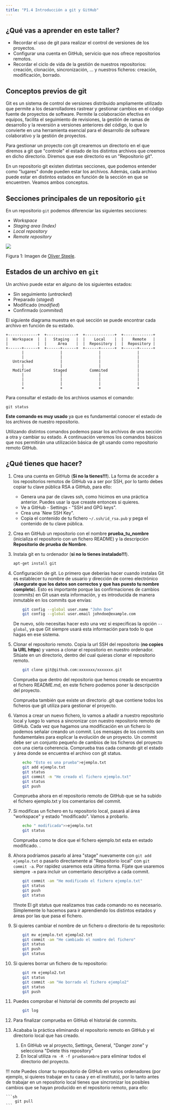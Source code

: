 ```yaml
---
title: "P1.4 Introducción a git y GitHub"
---
```


## ¿Qué vas a aprender en este taller?

* Recordar el uso de git para realizar el control de versiones de los proyectos.
* Configurar una cuenta en GitHub, servicio que nos ofrece repositorios remotos.
* Recordar el ciclo de vida de la gestión de nuestros repositorios: creación, clonación, sincronización, ... y nuestros ficheros:  creación, modificación, borrado.

## Conceptos previos de git

Git es un sistema de control de versiones distribuido ampliamente utilizado que permite a los desarrolladores rastrear y gestionar cambios en el código fuente de proyectos de software. Permite la colaboración efectiva en equipos, facilita el seguimiento de revisiones, la gestión de ramas de desarrollo y la reversión a versiones anteriores del código, lo que lo convierte en una herramienta esencial para el desarrollo de software colaborativo y la gestión de proyectos.

Para gestionar un proyecto con git crearemos un directorio en el que diremos a git que "controle" el estado de los distintos archivos que creemos en dicho directorio. Diremos que ese directorio es un "Repositorio git".

En un repositorio git existen distintas secciones, que podemos entender como "lugares" donde pueden estar los archivos. Además, cada archivo puede estar en distintos estados en función de la sección en que se encuentren. Veamos ambos conceptos.

## Secciones principales de un repositorio `git`

En un repositorio `git` podemos diferenciar las siguientes secciones:

* *Workspace*
* *Staging area (Index)*
* *Local repository*
* *Remote repository*

![](P1_4/01.png)

Figura 1: Imagen de [Oliver Steele](http://osteele.com).

## Estados de un archivo en `git`

Un archivo puede estar en alguno de los siguientes estados:

* Sin seguimiento (*untracked*)
* Preparado (*staged*)
* Modificado (*modified*)
* Confirmado (*commited*)

El siguiente diagrama muestra en qué sección se puede encontrar cada archivo en función de su estado.

```
+-------------+  +-------------+  +-------------+  +-------------+
|  Workspace  |  |   Staging   |  |    Local    |  |    Remote   |
|             |  |     Area    |  |  Repository |  |  Repository |
+------+------+  +------+------+  +------+------+  +------+------+
       |                |                |                |
       |                |                |                |
   Untracked            |                |                |
       |                |                |                |
   Modified          Staged          Commited             |
       |                |                |                |
       |                |                |                |
       |                |                |                |
       +                +                +                +
```

Para consultar el estado de los archivos usamos el comando:

```
git status
```

**Este comando es muy usado** ya que es fundamental conocer el estado de los archivos de nuestro repositorio.

Utilizando distintos comandos podemos pasar los archivos de una sección a otra y cambiar su estado. A continuación veremos los comandos básicos que nos permitirán una utilización básica de git usando como repositorio remoto GitHub.

## ¿Qué tienes que hacer?

1. Crea una cuenta en GitHub (**Si no la tienes!!!**). La forma de acceder a los repositorios remotos de GitHub va a ser por SSH, por lo tanto debes copiar tu clave pública RSA a GitHub, para ello:
    * Genera una par de claves ssh, como hicimos en una práctica anterior. Puedes usar la que creaste entonces si quieres.
    * Ve a GitHub - Settings - "SSH and GPG keys".
    * Crea una `New SSH Key".
	* Copia el contenido de tu fichero `~/.ssh/id_rsa.pub` y pega el contenido de tu clave pública.

2. Crea en GitHub un repositorio con el nombre **prueba_tu_nombre** (inicializa el repositorio con un fichero README) y la descripción **Repositorio de prueba de Nombre**.

3. Instala git en tu ordenador (**si no lo tienes instalado!!!**).

	```sh
	apt-get install git
	```

4. Configuración de git. Lo primero que deberías hacer cuando instalas Git es establecer tu nombre de usuario y dirección de correo electrónico (**Asegurate que los datos son correctos y que has puesto tu nombre completo**). Esto es importante porque las confirmaciones de cambios (commits) en Git usan esta información, y es introducida de manera inmutable en los commits que envías:

	```sh
		git config --global user.name "John Doe"
		git config --global user.email johndoe@example.com
	```

	De nuevo, sólo necesitas hacer esto una vez si especificas la opción `--global`, ya que Git siempre usará esta información para todo lo que hagas en ese sistema.

5. Clonar el repositorio remoto. Copia la url SSH del repositorio (**no copies la URL https**) y vamos a clonar el repositorio en nuestro ordenador. Sitúate en un directorio, dentro del cual quieras clonar el repositorio remoto.

	```sh
		git clone git@github.com:xxxxxxx/xxxxxxx.git
	```

	Comprueba que dentro del repositorio que hemos creado se encuentra el fichero README.md, en este fichero podemos poner la descripción del proyecto.

	Comprueba también que existe un directorio .git que contiene todos los ficheros que git utiliza para gestionar el proyecto.

6. Vamos a crear un nuevo fichero, lo vamos a añadir a nuestro repositorio local y luego lo vamos a sincronizar con nuestro repositorio remoto de GitHub. Cada vez que hagamos una modificación en un fichero lo podemos señalar creando un commit. Los mensajes de los commits son fundamentales para explicar la evolución de un proyecto. Un commit debe ser un conjunto pequeño de cambios de los ficheros del proyecto con una cierta coherencia. Comprueba tras cada comando git el estado y área donde se encuentra el archivo con git status.

	```sh
		echo "Esto es una prueba">ejemplo.txt
		git add ejemplo.txt
		git status
		git commit -m "He creado el fichero ejemplo.txt"
		git status
		git push
	```

	Comprueba ahora en el repositorio remoto de GitHub que se ha subido el fichero ejemplo.txt y los comentarios del commit.

7. Si modificas un fichero en tu repositorio local, pasará al área "workspace" y estado "modificado". Vamos a probarlo.

	```sh
		echo " modificada">>ejemplo.txt
		git status
	```

	Comprueba como te dice que el fichero ejemplo.txt esta en estado modificado.
   . 
8.  Ahora podríamos pasarlo al àrea "stage" nuevamente con `git add ejemplo.txt` o pasarlo directamente al "Repositorio local" con `git commit -a`. Por rapidez usaremos esta última forma. Fíjate que usaremos siempre `-m` para incluir un comentario descriptivo a cada commit.

	```sh
		git commit -am "He modificado el fichero ejemplo.txt"
		git status
		git push
		git status
	```

	!!!note
		El git status que realizamos tras cada comando no es necesario. Símplemente lo hacemos para ir aprendiendo los distintos estados y áreas por las que pasa el fichero.

9.  Si quieres cambiar el nombre de un fichero o directorio de tu repositorio:

	```sh
		git mv ejemplo.txt ejemplo2.txt
		git commit -am "He cambiado el nombre del fichero"
		git status
		git push
		git status
	```

10. Si quieres borrar un fichero de tu repositorio:

	```sh
		git rm ejemplo2.txt
		git status
		git commit -am "He borrado el fichero ejemplo2"
		git status
		git push
	```

11. Puedes comprobar el historial de commits del proyecto así
    
	```sh
		git log
	```

12. Para finalizar comprueba en GitHub el historial de commits.

13. Acababa la práctica eliminando el repositorio remoto en GitHub y el directorio local que has creado.
    1.  En GitHub ve al proyecto, Settings, General, "Danger zone" y selecciona "Delete this repository"
    2.  En local utiliza `rm -R -f pruebanombre` para eliminar todos el directorio del proyecto.
    

!!! note
	Puedes clonar tu repositorio de GitHub en varios ordenadores (por ejemplo, si quieres trabajar en tu casa y en el instituto), por lo tanto antes de trabajar en un repositorio local tienes que sincronizar los posibles cambios que se hayan producido en el repositorio remoto, para ello:

	```sh
		git pull
	```


